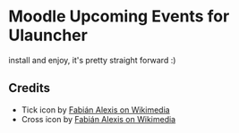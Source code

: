 # Moodle Upcoming Events for Ulauncher

install and enjoy, it's pretty straight forward :)

## Credits
- Tick icon by [Fabián Alexis on Wikimedia](https://commons.wikimedia.org/wiki/File:Flat_tick_icon.svg)
- Cross icon by [Fabián Alexis on Wikimedia](https://commons.wikimedia.org/wiki/File:Flat_cross_icon.svg)